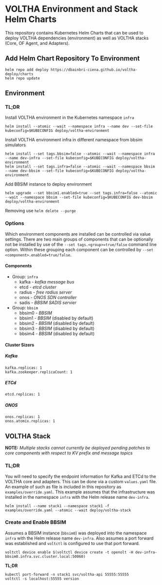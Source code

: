 # VOLTHA Environment and Stack Helm Charts
This repository contains Kubernetes Helm Charts that can be used to deploy
VOLTHA dependencies (environment) as well as VOLTHA stacks (Core, OF Agent,
and Adapters).

## Add Helm Chart Repository To Environment
```
helm repo add deploy https://dbainbri-ciena.github.io/voltha-deploy/charts
helm repo update
```

## Environment
### **TL;DR**
Install VOLTHA environment in the Kubernetes namespace `infra`
```
helm install --atomic --wait --namespace infra --name dev --set-file kubeconfig=$KUBECONFIG deploy/voltha-environment
```

Install VOLTHA environment infra in different namespace from bbsim simulators
```
helm install --set tags.bbsim=false --atomic --wait --namespace infra --name dev-infra --set-file kubeconfig=$KUBECONFIG deploy/voltha-environment
helm install --set tags.infra=false --atomic --wait --namespace bbsim --name dev-bbsim --set-file kubeconfig=$KUBECONFIG deploy/voltha-environment
```

Add BBSIM instance to deploy environment
```
helm upgrade --set bbsim1.enabled=true --set tags.infra=false --atomic --wait --namespace bbsim --set-file kubeconfig=$KUBECONFIG dev-bbsim deploy/voltha-environment
```

Removing
use `helm delete --purge`

### Options
Which environment components are installed can be controlled via value settings.
There are two main groups of components that can be optionally not be installed by
use of the `--set tags.<group>=true/false` command line option. Within these grouping each
component can be controlled by `--set <component>.enabled=true/false`.

#### Components
- Group: `infra`
  - kafka - _kafka message bus_
  - etcd - _etcd cluster_
  - radius - _free radius server_
  - onos - _ONOS SDN controller_
  - sadis - _BBSIM SADIS servier_
- Group: `bbsim`
  - bbsim0 - _BBSIM_
  - bbsim1 - _BBSIM_ (disabled by default)
  - bbsim2 - _BBSIM_ (disabled by default)
  - bbsim3 - _BBSIM_ (disabled by default)
  - bbsim4 - _BBSIM_ (disabled by default)

#### Cluster Sizers
##### Kafka
```
kafka.replicas: 1
kafka.zookeeper.replicaCount: 1
```
##### ETCd
```
etcd.replicas: 1
```

##### ONOS
```
onos.replicas: 1
onos.atomix.replicas: 1
```

## VOLTHA Stack
**NOTE:** _Multiple stacks cannot currently be deployed pending patches to core components
with respect to KV prefix and message topics_
### **TL;DR**
You will need to specify the endpoint information for Kafka and ETCd to the VOLTHA core
and adapters. This can be done via a custom `values.yaml` file. An example of such as
file is included in this repository as `examples/override.yaml`. This example assumes
that the infrastructure was installed in the namespace `infra` with the Helm release
name `dev-infra`.

```
helm install --name stack1 --namespace stack1 -f examples/override.yaml --atomic --wait deploy/voltha-stack
```

### Create and Enable BBSIM
Assumes a BBSIM instance (`bbsim0`) was deployed into the namespace `infra` with the
Helm release name `dev-infra`. Also assumes a port forward was established and `voltctl`
is configured to use that port forward.
```
voltctl device enable $(voltctl device create -t openolt -H dev-infra-bbsim0.infra.svc.cluster.local:50060)
```

**TL;DR**
```
kubectl port-forward -n stack1 svc/voltha-api 55555:55555
voltctl -s localhost:55555 version
```

